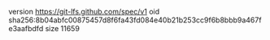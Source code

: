 version https://git-lfs.github.com/spec/v1
oid sha256:8b04abfc00875457d8f6fa43fd084e40b21b253cc9f6b8bbb9a467fe3aafbdfd
size 11659

